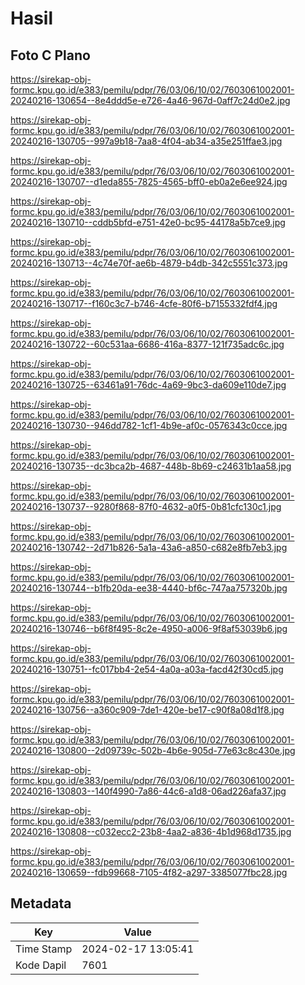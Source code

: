 # Hasil

## Foto C Plano

https://sirekap-obj-formc.kpu.go.id/e383/pemilu/pdpr/76/03/06/10/02/7603061002001-20240216-130654--8e4ddd5e-e726-4a46-967d-0aff7c24d0e2.jpg

https://sirekap-obj-formc.kpu.go.id/e383/pemilu/pdpr/76/03/06/10/02/7603061002001-20240216-130705--997a9b18-7aa8-4f04-ab34-a35e251ffae3.jpg

https://sirekap-obj-formc.kpu.go.id/e383/pemilu/pdpr/76/03/06/10/02/7603061002001-20240216-130707--d1eda855-7825-4565-bff0-eb0a2e6ee924.jpg

https://sirekap-obj-formc.kpu.go.id/e383/pemilu/pdpr/76/03/06/10/02/7603061002001-20240216-130710--cddb5bfd-e751-42e0-bc95-44178a5b7ce9.jpg

https://sirekap-obj-formc.kpu.go.id/e383/pemilu/pdpr/76/03/06/10/02/7603061002001-20240216-130713--4c74e70f-ae6b-4879-b4db-342c5551c373.jpg

https://sirekap-obj-formc.kpu.go.id/e383/pemilu/pdpr/76/03/06/10/02/7603061002001-20240216-130717--f160c3c7-b746-4cfe-80f6-b7155332fdf4.jpg

https://sirekap-obj-formc.kpu.go.id/e383/pemilu/pdpr/76/03/06/10/02/7603061002001-20240216-130722--60c531aa-6686-416a-8377-121f735adc6c.jpg

https://sirekap-obj-formc.kpu.go.id/e383/pemilu/pdpr/76/03/06/10/02/7603061002001-20240216-130725--63461a91-76dc-4a69-9bc3-da609e110de7.jpg

https://sirekap-obj-formc.kpu.go.id/e383/pemilu/pdpr/76/03/06/10/02/7603061002001-20240216-130730--946dd782-1cf1-4b9e-af0c-0576343c0cce.jpg

https://sirekap-obj-formc.kpu.go.id/e383/pemilu/pdpr/76/03/06/10/02/7603061002001-20240216-130735--dc3bca2b-4687-448b-8b69-c24631b1aa58.jpg

https://sirekap-obj-formc.kpu.go.id/e383/pemilu/pdpr/76/03/06/10/02/7603061002001-20240216-130737--9280f868-87f0-4632-a0f5-0b81cfc130c1.jpg

https://sirekap-obj-formc.kpu.go.id/e383/pemilu/pdpr/76/03/06/10/02/7603061002001-20240216-130742--2d71b826-5a1a-43a6-a850-c682e8fb7eb3.jpg

https://sirekap-obj-formc.kpu.go.id/e383/pemilu/pdpr/76/03/06/10/02/7603061002001-20240216-130744--b1fb20da-ee38-4440-bf6c-747aa757320b.jpg

https://sirekap-obj-formc.kpu.go.id/e383/pemilu/pdpr/76/03/06/10/02/7603061002001-20240216-130746--b6f8f495-8c2e-4950-a006-9f8af53039b6.jpg

https://sirekap-obj-formc.kpu.go.id/e383/pemilu/pdpr/76/03/06/10/02/7603061002001-20240216-130751--fc017bb4-2e54-4a0a-a03a-facd42f30cd5.jpg

https://sirekap-obj-formc.kpu.go.id/e383/pemilu/pdpr/76/03/06/10/02/7603061002001-20240216-130756--a360c909-7de1-420e-be17-c90f8a08d1f8.jpg

https://sirekap-obj-formc.kpu.go.id/e383/pemilu/pdpr/76/03/06/10/02/7603061002001-20240216-130800--2d09739c-502b-4b6e-905d-77e63c8c430e.jpg

https://sirekap-obj-formc.kpu.go.id/e383/pemilu/pdpr/76/03/06/10/02/7603061002001-20240216-130803--140f4990-7a86-44c6-a1d8-06ad226afa37.jpg

https://sirekap-obj-formc.kpu.go.id/e383/pemilu/pdpr/76/03/06/10/02/7603061002001-20240216-130808--c032ecc2-23b8-4aa2-a836-4b1d968d1735.jpg

https://sirekap-obj-formc.kpu.go.id/e383/pemilu/pdpr/76/03/06/10/02/7603061002001-20240216-130659--fdb99668-7105-4f82-a297-3385077fbc28.jpg


## Metadata

| Key        | Value               |
| ---------- | ------------------- |
| Time Stamp | 2024-02-17 13:05:41 |
| Kode Dapil | 7601                |



